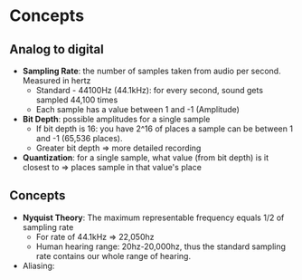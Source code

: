 # Concepts

## Analog to digital
* **Sampling Rate**: the number of samples taken from audio per second. Measured in hertz
  * Standard - 44100Hz (44.1kHz): for every second, sound gets sampled 44,100 times
  * Each sample has a value between 1 and -1 (Amplitude)
* **Bit Depth**: possible amplitudes for a single sample
  * If bit depth is 16: you have 2^16 of places a sample can be between 1 and -1 (65,536 places).
  * Greater bit depth => more detailed recording
* **Quantization**: for a single sample, what value (from bit depth) is it closest to => places sample in that value's place

## Concepts
* **Nyquist Theory**: The maximum representable frequency equals 1/2 of sampling rate
  * For rate of 44.1kHz => 22,050hz
  * Human hearing range: 20hz-20,000hz, thus the standard sampling rate contains our whole range of hearing.
* Aliasing:
